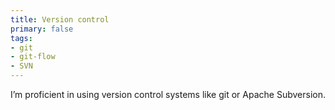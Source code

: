 ```yaml
---
title: Version control
primary: false
tags:
- git
- git-flow
- SVN
---
```


I’m proficient in using version control systems like git or Apache Subversion.
